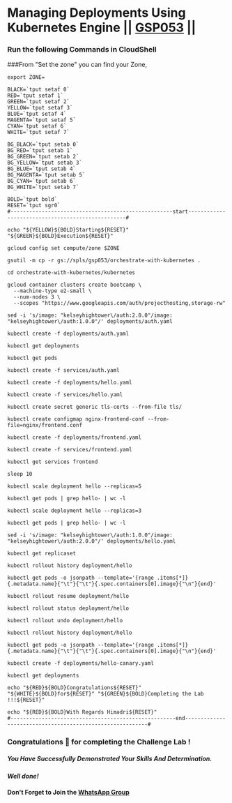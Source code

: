 # Managing Deployments Using Kubernetes Engine || [GSP053](https://www.cloudskillsboost.google/focuses/639?parent=catalog) ||

### Run the following Commands in CloudShell
###From "Set the zone" you can find your Zone,
```
export ZONE=
```
```
BLACK=`tput setaf 0`
RED=`tput setaf 1`
GREEN=`tput setaf 2`
YELLOW=`tput setaf 3`
BLUE=`tput setaf 4`
MAGENTA=`tput setaf 5`
CYAN=`tput setaf 6`
WHITE=`tput setaf 7`

BG_BLACK=`tput setab 0`
BG_RED=`tput setab 1`
BG_GREEN=`tput setab 2`
BG_YELLOW=`tput setab 3`
BG_BLUE=`tput setab 4`
BG_MAGENTA=`tput setab 5`
BG_CYAN=`tput setab 6`
BG_WHITE=`tput setab 7`

BOLD=`tput bold`
RESET=`tput sgr0`
#----------------------------------------------------start--------------------------------------------------#

echo "${YELLOW}${BOLD}Starting${RESET}" "${GREEN}${BOLD}Execution${RESET}"

gcloud config set compute/zone $ZONE

gsutil -m cp -r gs://spls/gsp053/orchestrate-with-kubernetes .

cd orchestrate-with-kubernetes/kubernetes

gcloud container clusters create bootcamp \
  --machine-type e2-small \
  --num-nodes 3 \
  --scopes "https://www.googleapis.com/auth/projecthosting,storage-rw"

sed -i 's/image: "kelseyhightower\/auth:2.0.0"/image: "kelseyhightower\/auth:1.0.0"/' deployments/auth.yaml

kubectl create -f deployments/auth.yaml

kubectl get deployments

kubectl get pods

kubectl create -f services/auth.yaml

kubectl create -f deployments/hello.yaml

kubectl create -f services/hello.yaml

kubectl create secret generic tls-certs --from-file tls/

kubectl create configmap nginx-frontend-conf --from-file=nginx/frontend.conf

kubectl create -f deployments/frontend.yaml

kubectl create -f services/frontend.yaml

kubectl get services frontend

sleep 10

kubectl scale deployment hello --replicas=5

kubectl get pods | grep hello- | wc -l

kubectl scale deployment hello --replicas=3

kubectl get pods | grep hello- | wc -l

sed -i 's/image: "kelseyhightower\/auth:1.0.0"/image: "kelseyhightower\/auth:2.0.0"/' deployments/hello.yaml

kubectl get replicaset

kubectl rollout history deployment/hello

kubectl get pods -o jsonpath --template='{range .items[*]}{.metadata.name}{"\t"}{"\t"}{.spec.containers[0].image}{"\n"}{end}'

kubectl rollout resume deployment/hello

kubectl rollout status deployment/hello

kubectl rollout undo deployment/hello

kubectl rollout history deployment/hello

kubectl get pods -o jsonpath --template='{range .items[*]}{.metadata.name}{"\t"}{"\t"}{.spec.containers[0].image}{"\n"}{end}'

kubectl create -f deployments/hello-canary.yaml

kubectl get deployments

echo "${RED}${BOLD}Congratulations${RESET}" "${WHITE}${BOLD}for${RESET}" "${GREEN}${BOLD}Completing the Lab !!!${RESET}"

echo "${RED}${BOLD}With Regards Himadri${RESET}"
#-----------------------------------------------------end----------------------------------------------------------#

```
### Congratulations 🎉 for completing the Challenge Lab !

##### *You Have Successfully Demonstrated Your Skills And Determination.*

#### *Well done!*

#### Don't Forget to Join the [WhatsApp Group](https://chat.whatsapp.com/CcX9gXycV1lKmOjnZQCk7g) 

